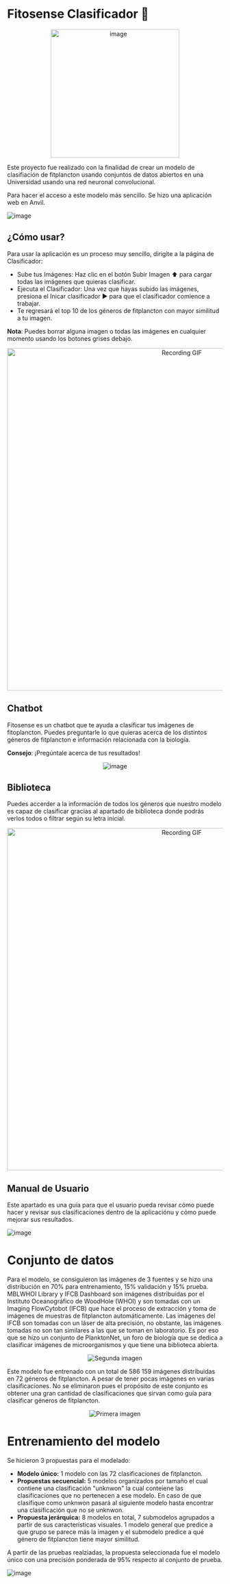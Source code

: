 # Fitosense Clasificador 🦠

<p align="center">
  <img src="https://github.com/user-attachments/assets/6f8c79b2-be89-424b-bce4-22d0bc2abfb1" alt="image" width="300">
</p>


Este proyecto fue realizado con la finalidad de crear un modelo de clasifiación de fitplancton usando conjuntos de datos abiertos en una Universidad usando una red neuronal convolucional.

Para hacer el acceso a este modelo más sencillo. Se hizo una aplicación web en Anvil. 

![image](https://github.com/user-attachments/assets/e23247c6-1811-4071-98cd-fea846157d58)

## ¿Cómo usar?

Para usar la aplicación es un proceso muy sencillo, dirigite a la página de Clasificador:

* Sube tus Imágenes: Haz clic en el botón Subir Imagen ⬆️ para cargar todas las imágenes que quieras clasificar.
* Ejecuta el Clasificador: Una vez que hayas subido las imágenes, presiona el Inicar clasificador ▶️ para que el clasificador comience a trabajar.
* Te regresará el top 10 de los géneros de fitplancton con mayor similitud a tu imagen.

**Nota**: Puedes borrar alguna imagen o todas las imágenes en cualquier momento usando los botones grises debajo.


<p align="center">
  <img src="https://github.com/user-attachments/assets/5f7ed3b1-8be1-4326-bb5b-06406308d721" alt="Recording GIF"  width="800">
</p>

## Chatbot

Fitosense es un chatbot que te ayuda a clasificar tus imágenes de fitoplancton. Puedes preguntarle lo que quieras acerca de los distintos géneros de fitplancton e información relacionada con la biología.

**Consejo**: ¡Pregúntale acerca de tus resultados!


<p align="center">
  <img src="https://github.com/user-attachments/assets/f60d7f8c-5e88-4bf3-b071-09ee5bae1415" alt="image">
</p>

## Biblioteca

Puedes accerder a la información de todos los géneros que nuestro modelo es capaz de clasificar gracias al apartado de biblioteca donde podrás verlos todos o filtrar según su letra inicial.

<p align="center">
  <img src="https://github.com/user-attachments/assets/fa64a7ac-912d-4eab-8870-47f615f9c09f" alt="Recording GIF"  width="800">
</p>

## Manual de Usuario

Este apartado es una guía para que el usuario pueda revisar cómo puede hacer y revisar sus clasificaciones dentro de la aplicaciónu y cómo puede mejorar sus resultados.

![image](https://github.com/user-attachments/assets/b3678599-52f8-492b-9e5b-e117db56a4cb)


# Conjunto de datos

Para el modelo, se consiguieron las imágenes de 3 fuentes y se hizo una distribución en 70% para entrenamiento, 15% validación y 15% prueba. MBLWHOI Library y IFCB Dashboard son imágenes distribuidas por el Instituto Oceanográfico de WoodHole (WHOI) y son tomadas con un Imaging FlowCytobot (IFCB) que hace el proceso de extracción y toma de imágenes de muestras de fitplancton automáticamente. Las imágenes del IFCB son tomadas con un láser de alta precisión, no obstante, las imágenes tomadas no son tan similares a las que se toman en laboratorio. Es por eso que se hizo un conjunto de PlanktonNet, un foro de biología que se dedica a clasificar imágenes de microorganismos y que tiene una biblioteca abierta.

<p align="center">
  <img src="https://github.com/user-attachments/assets/1381e330-ce93-4b97-a6b9-e085d2ee5cca" alt="Segunda imagen">
</p>

Este modelo fue entrenado con un total de 586 159 imágenes distribuidas en 72 géneros de fitplancton. A pesar de tener pocas imágenes en varias clasificaciones. No se eliminaron pues el propósito de este conjunto es obtener una gran cantidad de clasificaciones que sirvan como guía para clasificar géneros de fitplancton.

<p align="center">
  <img src="https://github.com/user-attachments/assets/a34df224-4dc6-434e-a445-9debff6978b8" alt="Primera imagen">
</p>

# Entrenamiento del modelo

Se hicieron 3 propuestas para el modelado:

* **Modelo único:** 1 modelo con las 72 clasificaciones de fitplancton.
* **Propuestas secuencial:** 5 modelos organizados por tamaño el cual contiene una clasificación "unknwon" la cual conteiene las clasificaciones que no pertenecen a ese modelo. En caso de que clasifique como unknwon pasará al siguiente modelo hasta encontrar una clasificación que no se unknwon.
* **Propuesta jerárquica:** 8 modelos en total, 7 submodelos agrupados a partir de sus características visuales. 1 modelo general que predice a que grupo se parece más la imagen y el submodelo predice a qué género de fitplancton tiene mayor similitud.

A partir de las pruebas realziadas, la propuesta seleccionada fue el modelo único con una precisión ponderada de 95% respecto al conjunto de prueba.

![image](https://github.com/user-attachments/assets/7073a052-e15a-4df9-b3f8-91a5ea4ff0b7)
